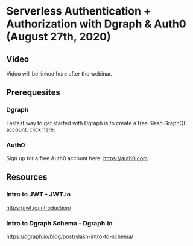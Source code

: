 # Serverless Authentication + Authorization with Dgraph & Auth0 (August 27th, 2020)

## Video

Video will be linked here after the webinar.

## Prerequesites

### Dgraph
Fastest way to get started with Dgraph is to create a free Slash GraphQL account: [click here](https://slash.dgraph.io).

### Auth0

Sign up for a free Auth0 account here: https://auth0.com


## Resources
### Intro to JWT - JWT.io
https://jwt.io/introduction/

### Intro to Dgraph Schema - Dgraph.io
https://dgraph.io/blog/post/slash-intro-to-schema/
